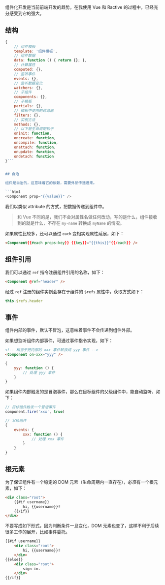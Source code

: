 组件化开发是当前前端开发的趋势。在我使用 Vue 和 Ractive 的过程中，已经充分感受到它的强大。

## 结构

```javascript
{ 
    // 组件模板 
    template: '组件模板', 
    // 组件数据 
    data: function () { return {}; }, 
    // 计算属性 
    computed: {},
    // 监听事件
    events: {},
    // 监听数据变化
    watchers: {}, 
    // 子组件 
    components: {}, 
    // 子模板 
    partials: {}, 
    // 模板中使用的过滤器 
    filters: {}, 
    // 实例方法 
    methods: {},
    // 以下是生命周期钩子
    oninit: function,
    oncreate: function, 
    oncompile: function, 
    onattach: function, 
    onupdate: function,     
    ondetach: function
}```


## 自治

组件是自治的，这意味着它的依赖，需要外部传递进来。

```html
<Component prop="{{value}}" />
```

我们以类似 attribute 的方式，把数据传递到组件中。

> 和 Vue 不同的是，我们不会对属性名做任何改动，写的是什么，组件接收到的就是什么，不存在 `my-name` 转换成 `myName` 的情况。

如果属性比较多，还可以通过 `each` 变相实现属性延展，如下：

```html
<Component{{#each props:key}} {{key}}="{{this}}"{{/each}} />
```

## 组件引用

我们可以通过 `ref` 指令注册组件引用的名称，如下：

```html
<Component @ref="header" />
```

经过 `ref` 注册的组件实例会存在于组件的 `$refs` 属性中，获取方式如下：

```javascript
this.$refs.header
```

## 事件

组件内部的事件，默认不冒泡，这意味着事件不会传递到组件外部。

如果想监听组件内部事件，可通过事件指令实现，如下：

```html
<!-- 相当于把内部的 xxx 事件转换成 yyy 事件 -->
<Component on-xxx="yyy" />
```

```javascript
{
    yyy: function () {
        // 处理 yyy 事件
    }
}
```

如果组件内部触发的是冒泡事件，那么在目标组件的父级组件中，能自动监听，如下：

```javascript
// 目标组件触发一个冒泡事件
component.fire('xxx', true)
```

```javascript
// 父级组件
{
    events: {
        xxx: function () {
            // 处理 xxx 事件
        }
    }
}
```
## 根元素

为了保证组件有一个稳定的 DOM 元素（生命周期内一直存在），必须有一个根元素，如下：

```html
<div class="root">   
    {{#if username}}        
        hi, {{username}}!
    {{/if}}
</div>
```

不要写成如下形式，因为判断条件一旦变化，DOM 元素也变了，这样不利于后续很多工作的展开，比如事件委托。

```html
{{#if username}}    
    <div class="root">        
        hi, {{username}}!    
    </div>
{{else}}    
    <div class="root">        
        sign in.    
    </div>
{{/if}}
```
